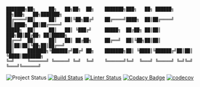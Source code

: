 ```
███████╗██╗     ██╗   ██╗██╗  ██╗    ███████╗███╗   ██╗ ██████╗ ██╗███╗   ██╗███████╗
██╔════╝██║     ██║   ██║╚██╗██╔╝    ██╔════╝████╗  ██║██╔════╝ ██║████╗  ██║██╔════╝
█████╗  ██║     ██║   ██║ ╚███╔╝     █████╗  ██╔██╗ ██║██║  ███╗██║██╔██╗ ██║█████╗  
██╔══╝  ██║     ██║   ██║ ██╔██╗     ██╔══╝  ██║╚██╗██║██║   ██║██║██║╚██╗██║██╔══╝  
██║     ███████╗╚██████╔╝██╔╝ ██╗    ███████╗██║ ╚████║╚██████╔╝██║██║ ╚████║███████╗
╚═╝     ╚══════╝ ╚═════╝ ╚═╝  ╚═╝    ╚══════╝╚═╝  ╚═══╝ ╚═════╝ ╚═╝╚═╝  ╚═══╝╚══════╝
```
![Project Status](https://img.shields.io/badge/status-in--development-red)
[![Build Status](https://github.com/arcsine-project/flux/actions/workflows/build.yml/badge.svg)](https://github.com/arcsine-project/flux/actions/build.ymp)
[![Linter Status](https://github.com/arcsine-project/flux/actions/workflows/linter.yml/badge.svg)](https://github.com/arcsine-project/flux/actions/linter.yml)
[![Codacy Badge](https://app.codacy.com/project/badge/Grade/ddc73736383b4ec3a18f609b96e4cc9d)](https://app.codacy.com/gh/arcsine-project/flux/dashboard?utm_source=gh&utm_medium=referral&utm_content=&utm_campaign=Badge_grade)
[![codecov](https://codecov.io/gh/arcsine-project/flux/graph/badge.svg?token=R2PXNGK9UP)](https://codecov.io/gh/arcsine-project/flux)
